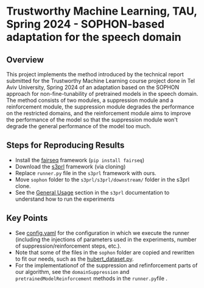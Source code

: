# Trustworthy Machine Learning, TAU, Spring 2024 - SOPHON-based adaptation for the speech domain
## Overview
This project implements the method introduced by the technical report submitted for the Trustworthy Machine Learning course project done in Tel Aviv University, Spring 2024
of an adaptation based on the SOPHON approach for non-fine-tunability of pretrained models in the speech domain.
The method consists of two modules, a suppression module and a reinforcement module, the suppression module degrades the performance on the restricted domains,
and the reinforcement module aims to improve the performance of the model so that the suppression module won't degrade the general performance of the model too much.

## Steps for Reproducing Results
* Install the [fairseq]( https://github.com/facebookresearch/fairseq ) framework (`pip install fairseq`)
* Download the [s3prl]( https://github.com/s3prl/s3prl/tree/main/s3prl/downstream ) framework (via cloning)
* Replace `runner.py` file in the `s3prl` framework with ours.
* Move `sophon` folder to the `s3prl/s3prl/downstream/` folder in the s3prl clone.
* See the [General Usage](https://github.com/s3prl/s3prl/tree/main/s3prl/downstream#general-usage) section in the `s3prl` documentation to understand how to run the experiments

## Key Points
* See [config.yaml](./sophon/config.yaml) for the configuration in which we execute the runner (including the injections of parameters used in the experiments, number of suppression/reinforcement steps, etc.).
* Note that some of the files in the `sophon` folder are copied and rewritten to fit our needs, such as the [hubert_dataset.py](./sophon/hubert_dataset.py).
* For the implementationof of the suppression and refinforcement parts of our algorithm, see the `domainSuppression` and `pretrainedModelReinforcement` methods in the `runner.py`file .
